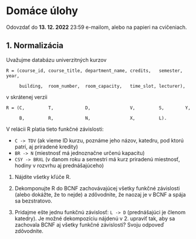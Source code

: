 # Domáce úlohy

Odovzdať do **13. 12. 2022** 23:59 e-mailom, alebo na papieri na cvičeniach.

## 1. Normalizácia

Uvažujme databázu univerzitných kurzov
```
R = (course_id, course_title, department_name, credits,   semester, year,

     building,  room_number,  room_capacity,   time_slot, lecturer),
```
v skrátenej verzii
```
R = (C,         T,            D,               V,         S,        Y,

     B,         R,            N,               X,         L).
```

V relácii R platia tieto funkčné závislosti:
* `C -> TDV` (ak vieme ID kurzu, poznáme jeho názov, katedru, pod ktorú patrí, aj priradené kredity)
* `BR -> N` (miestnosť má jednoznačne určenú kapacitu)
* `CSY -> BRXL` (v danom roku a semestri má kurz priradenú miestnosť, hodiny v rozvrhu aj prednášajúceho)

1. Nájdite všetky kľúče R.

2. Dekomponujte R do BCNF zachovávajúcej všetky funkčné závislosti (alebo dokážte, že to nejde) a zdôvodnite, že naozaj je v BCNF a spája sa bezstratovo.

3. Pridajme ešte jednu funkčnú závislosť: `L -> D` (prednášajúci je členom katedry). Je možné dekompozíciu nájdenú v 2. upraviť tak, aby sa zachovala BCNF aj všetky funkčné závislosti? Svoju odpoveď zdôvodnite. 

